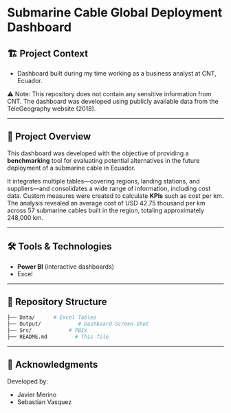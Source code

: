 # Submarine Cable Global Deployment Dashboard

## 🏗️ Project Context  
- Dashboard built during my time working as a business analyst at CNT, Ecuador. 

⚠️ Note: This repository does not contain any sensitive information from CNT. The dashboard was developed using publicly available data from the TeleGeography website (2018).

---

## 📌 Project Overview  

This dashboard was developed with the objective of providing a **benchmarking** tool for evaluating potential alternatives in the future deployment of a submarine cable in Ecuador.

It integrates multiple tables—covering regions, landing stations, and suppliers—and consolidates a wide range of information, including cost data. Custom measures were created to calculate **KPIs** such as cost per km. The analysis revealed an average cost of USD 42.75 thousand per km across 57 submarine cables built in the region, totaling approximately 248,000 km.

---

## 🛠 Tools & Technologies  
- **Power BI** (interactive dashboards)
- Excel  

---

## 📂 Repository Structure  
```bash
├── Data/      # Excel Tables
├── Output/            # Dashboard Screen-Shot
├── Src/            # PBIx
├── README.md         # This file
```

---

## 🙌 Acknowledgments  
Developed by:  
- Javier Merino  
- Sebastian Vasquez
